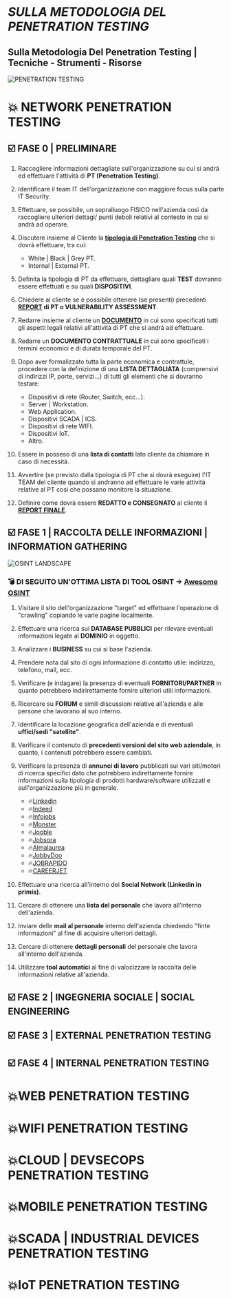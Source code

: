 # *SULLA METODOLOGIA DEL PENETRATION TESTING*

## Sulla Metodologia Del Penetration Testing | Tecniche - Strumenti - Risorse

![PENETRATION TESTING](https://www.breachlock.com/wp-content/uploads/2019/09/V_C_3.jpg)

# :boom: NETWORK PENETRATION TESTING 

## :ballot_box_with_check: FASE 0 |  PRELIMINARE

1. Raccogliere informazioni dettagliate sull'organizzazione su cui si andrà ed effettuare l'attività di **PT (Penetration Testing)**.
2. Identificare il team IT dell'organizzazione con maggiore focus sulla parte IT Security.
3. Effettuare, se possibile, un sopralluogo FISICO nell'azienda così da raccogliere ulteriori dettagi/ punti deboli relativi al contesto in cui si andrà ad operare.
4. Discutere insieme al Cliente la **[tipologia di Penetration Testing](https://resources.infosecinstitute.com/the-types-of-penetration-testing/#gref)** che si dovrà effettuare, tra cui:

      - White | Black | Grey PT.
      - Internal | External PT.
      
5. Definita la tipologia di PT da effettuare, dettagliare quali **TEST** dovranno essere effettuati e su quali **DISPOSITIVI**.
6. Chiedere al cliente se è possibile ottenere (se presenti) precedenti **[REPORT](https://github.com/juliocesarfort/public-pentesting-reports) di PT o VULNERABILITY ASSESSMENT**.
7. Redarre insieme al cliente un **[DOCUMENTO](https://www.cms.gov/Research-Statistics-Data-and-Systems/CMS-Information-Technology/InformationSecurity/Info-Security-Library-Items/CMS-Penetration-Testing-Rules-of-Engagement-Template)** in cui sono specificati tutti gli aspetti legali relativi all'attività di PT che si andrà ad effettuare.
8. Redarre un **DOCUMENTO CONTRATTUALE** in cui sono specificati i termini economici e di durata temporale del PT.
9. Dopo aver formalizzato tutta la parte economica e contrattule, procedere con la definizione di una **LISTA DETTAGLIATA** (comprensivi di indirizzi IP, porte, servizi...) di tutti gli elementi che si dovranno testare:

      - Dispositivi di rete (Router, Switch, ecc...).
      - Server | Workstation.
      - Web Application.
      - Dispositivi SCADA | ICS.
      - Dispositivi di rete WIFI.
      - Dispositivi IoT.
      - Altro.
      
10. Essere in posseso di una **lista di contatti** lato cliente da chiamare in caso di necessità.
11. Avvertire (se previsto dalla tipologia di PT che si dovrà eseguire) l'IT TEAM del cliente quando si andranno ad effettuare le varie attività relative al PT così che possano monitore la situazione.
12. Definire come dovrà essere **REDATTO e CONSEGNATO** al cliente il **[REPORT FINALE](https://github.com/juliocesarfort/public-pentesting-reports)**.

## :ballot_box_with_check: FASE 1 |  RACCOLTA DELLE INFORMAZIONI | INFORMATION GATHERING

![OSINT LANDSCAPE](https://i.pinimg.com/originals/17/42/60/1742609b23627ea1895cb109d44e31a4.jpg)

### :bomb: DI SEGUITO UN'OTTIMA LISTA DI TOOL OSINT -> [Awesome OSINT](https://github.com/jivoi/awesome-osint)

1. Visitare il sito dell'organizzazione "target" ed effettuare l'operazione di "crawling" copiando le varie pagine localmente.
2. Effettuare una ricerca sui **DATABASE PUBBLICI** per rilevare eventuali informazioni legate al **DOMINIO** in oggetto.
3. Analizzare i **BUSINESS** su cui si base l'azienda.
4. Prendere nota dal sito di ogni informazione di contatto utile: indirizzo, telefono, mail, ecc.
5. Verificare (e indagare) la presenza di eventuali **FORNITORI/PARTNER** in quanto potrebbero indirirettamente fornire ulteriori utili informazioni.
6. Ricercare su **FORUM** e simili discussioni relative all'azienda e alle persone che lavorano al suo interno.
7. Identificare la locazione geografica dell'azienda e di eventuali **uffici/sedi "satellite"**.
8. Verificare il contenuto di **precedenti versioni del sito web aziendale**, in quanto, i contenuti potrebbero essere cambiati. 
9. Verificare la presenza di **annunci di lavoro** pubblicati sui vari siti/motori di ricerca specifici dato che potrebbero indirettamente fornire informazioni sulla tipologia di prodotti hardware/software utilizzati e sull'organizzazione più in generale.

      - :fire:[Linkedin](https://www.linkedin.com/)
      - :fire:[Indeed](https://it.indeed.com/)
      - :fire:[Infojobs](https://www.infojobs.it/)
      - :fire:[Monster](https://www.monster.it/)
      - :fire:[Jooble](https://it.jooble.org/)
      - :fire:[Jobsora](https://it.jobsora.com/)
      - :fire:[Almalaurea](https://www.almalaurea.it/)
      - :fire:[JobbyDoo](https://www.jobbydoo.it/)
      - :fire:[JOBRAPIDO](https://it.jobrapido.com/)
      - :fire:[CAREERJET](https://www.careerjet.it/)

10. Effettuare una ricerca all'interno dei **Social Network (Linkedin in primis)**.
11. Cercare di ottenere una **lista del personale** che lavora all'interno dell'azienda.
12. Inviare delle **mail al personale** interno dell'azienda chiedendo "finte informazioni" al fine di acquisire ulteriori dettagli. 
13. Cercare di ottenere **dettagli personali** del personale che lavora all'interno dell'azienda.
14. Utilizzare **tool automatici** al fine di valocizzare la raccolta delle informazioni relative all'azienda.
     
## :ballot_box_with_check: FASE 2 |  INGEGNERIA SOCIALE | SOCIAL ENGINEERING

## :ballot_box_with_check: FASE 3 |  EXTERNAL PENETRATION TESTING

## :ballot_box_with_check: FASE 4 |  INTERNAL PENETRATION TESTING


# :boom:WEB PENETRATION TESTING 


# :boom:WIFI PENETRATION TESTING 


# :boom:CLOUD | DEVSECOPS PENETRATION TESTING 


# :boom:MOBILE PENETRATION TESTING 


# :boom:SCADA | INDUSTRIAL DEVICES PENETRATION TESTING 

# :boom:IoT PENETRATION TESTING 






